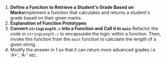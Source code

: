 1. **Define a Function to Retrieve a Student's Grade Based on Marks**Implement a function that calculates and returns a student's grade based on their given marks.
2. **Explanation of Function Prototypes**
3. **Convert `stringLength.c` into a Function and Call it in `main`**
   Refactor the code in `stringLength.c` to encapsulate the logic within a function. Then, invoke this function from the `main` function to calculate the length of a given string.
4. Modify the answer in 1 so that it can return more advanced grades i.e 'A+', 'A-' etc.
